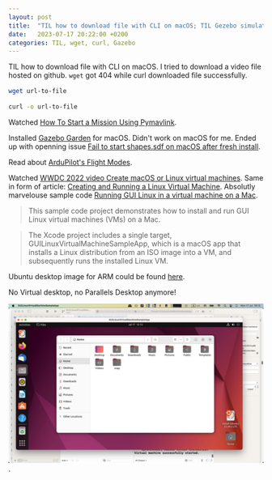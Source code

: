 ```yaml
---
layout: post
title:  "TIL how to download file with CLI on macOS; TIL Gezebo simulator doesn't work on macOS; TIL how to launch Linux on macOS with new Vurtualization framework"
date:   2023-07-17 20:22:00 +0200
categories: TIL, wget, curl, Gazebo
---
```

TIL how to download file with CLI on macOS. I tried to download a video file hosted on github. `wget` got 404 while curl downloaded file successfully.

```bash
wget url-to-file
```

```bash
curl -o url-to-file
```

Watched [How To Start a Mission Using Pymavlink](https://www.youtube.com/watch?v=pAAN055XCxA).

Installed [Gazebo Garden](https://gazebosim.org/docs/garden/install_osx) for macOS. Didn't work on macOS for me. Ended up with openning issue [Fail to start shapes.sdf on macOS after fresh install](https://github.com/gazebosim/gz-sim/issues/2033).

Read about [ArduPilot's Flight Modes](https://ardupilot.org/copter/docs/flight-modes.html).

Watched [WWDC 2022 video Create macOS or Linux virtual machines](https://developer.apple.com/videos/play/wwdc2022/10002/). Same in form of article: [Creating and Running a Linux Virtual Machine](https://developer.apple.com/documentation/virtualization/creating_and_running_a_linux_virtual_machine). Absolutly marvelouse sample code [Running GUI Linux in a virtual machine on a Mac](https://developer.apple.com/documentation/virtualization/running_gui_linux_in_a_virtual_machine_on_a_mac). 

> This sample code project demonstrates how to install and run GUI Linux virtual machines (VMs) on a Mac.


> The Xcode project includes a single target, GUILinuxVirtualMachineSampleApp, which is a macOS app that installs a Linux distribution from an ISO image into a VM, and subsequently runs the installed Linux VM.

Ubuntu desktop image for ARM could be found [here](https://cdimage.ubuntu.com/jammy/daily-live/pending/).

No Virtual desktop, no Parallels Desktop anymore!

![No Virtual desktop, no Parallels Desktop anymore!](/assets/images/Screenshot%202023-07-17%20at%2018.13.47.png).
